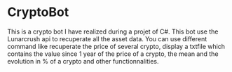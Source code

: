 # CryptoBot

This is a crypto bot I have realized during a projet of C#. This bot use the Lunarcrush api to recuperate all the asset data. 
You can use different command like recuperate the price of several crypto, display a txtfile which contains the value since 1 year of the price of a crypto, the mean and the evolution in % of a crypto and other functionnalities.


